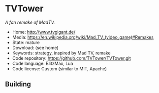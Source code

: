 # TVTower

_A fan remake of MadTV._

- Home: http://www.tvgigant.de/
- Media: https://en.wikipedia.org/wiki/Mad_TV_(video_game)#Remakes
- State: mature
- Download: (see home)
- Keywords: strategy, inspired by Mad TV, remake
- Code repository: https://github.com/TVTower/TVTower.git
- Code language: BlitzMax, Lua
- Code license: Custom (similar to MIT, Apache)

## Building

